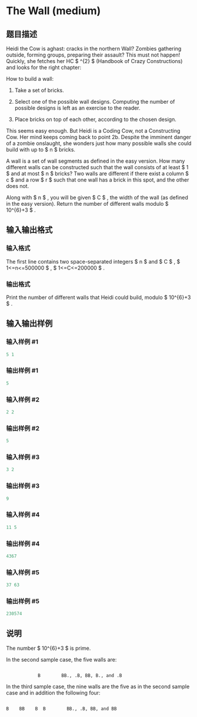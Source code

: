 # The Wall (medium)

## 题目描述

Heidi the Cow is aghast: cracks in the northern Wall? Zombies gathering outside, forming groups, preparing their assault? This must not happen! Quickly, she fetches her HC $ ^{2} $ (Handbook of Crazy Constructions) and looks for the right chapter:

How to build a wall:

1. Take a set of bricks.

2. Select one of the possible wall designs. Computing the number of possible designs is left as an exercise to the reader.

3. Place bricks on top of each other, according to the chosen design.

This seems easy enough. But Heidi is a Coding Cow, not a Constructing Cow. Her mind keeps coming back to point 2b. Despite the imminent danger of a zombie onslaught, she wonders just how many possible walls she could build with up to $ n $ bricks.

A wall is a set of wall segments as defined in the easy version. How many different walls can be constructed such that the wall consists of at least $ 1 $ and at most $ n $ bricks? Two walls are different if there exist a column $ c $ and a row $ r $ such that one wall has a brick in this spot, and the other does not.

Along with $ n $ , you will be given $ C $ , the width of the wall (as defined in the easy version). Return the number of different walls modulo $ 10^{6}+3 $ .

## 输入输出格式

### 输入格式

The first line contains two space-separated integers $ n $ and $ C $ , $ 1<=n<=500000 $ , $ 1<=C<=200000 $ .

### 输出格式

Print the number of different walls that Heidi could build, modulo $ 10^{6}+3 $ .

## 输入输出样例

### 输入样例 #1

```cpp
5 1

```
### 输出样例 #1

```cpp
5

```
### 输入样例 #2

```cpp
2 2

```
### 输出样例 #2

```cpp
5

```
### 输入样例 #3

```cpp
3 2

```
### 输出样例 #3

```cpp
9

```
### 输入样例 #4

```cpp
11 5

```
### 输出样例 #4

```cpp
4367

```
### 输入样例 #5

```cpp
37 63

```
### 输出样例 #5

```cpp
230574

```
## 说明

The number $ 10^{6}+3 $ is prime.

In the second sample case, the five walls are:

```

            B        BB., .B, BB, B., and .B

```

In the third sample case, the nine walls are the five as in the second sample case and in addition the following four:

```

B    BB    B  B        BB., .B, BB, and BB

```

    

    

<!--  -->


